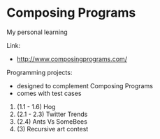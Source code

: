 # Composing Programs

My personal learning

Link:
- <http://www.composingprograms.com/>

Programming projects:
- designed to complement Composing Programs
- comes with test cases
1. (1.1 - 1.6) Hog
2. (2.1 - 2.3) Twitter Trends
3. (2.4) Ants Vs SomeBees
4. (3) Recursive art contest
